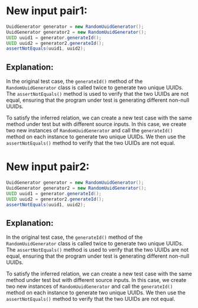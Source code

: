 # New input pair1:
```java
UuidGenerator generator = new RandomUuidGenerator();
UuidGenerator generator2 = new RandomUuidGenerator();
UUID uuid1 = generator.generateId();
UUID uuid2 = generator2.generateId();
assertNotEquals(uuid1, uuid2);
```

## Explanation:
In the original test case, the `generateId()` method of the `RandomUuidGenerator` class is called twice to generate two unique UUIDs. The `assertNotEquals()` method is used to verify that the two UUIDs are not equal, ensuring that the program under test is generating different non-null UUIDs.

To satisfy the inferred relation, we can create a new test case with the same method under test but with different source inputs. In this case, we create two new instances of `RandomUuidGenerator` and call the `generateId()` method on each instance to generate two unique UUIDs. We then use the `assertNotEquals()` method to verify that the two UUIDs are not equal.

# New input pair2:
```java
UuidGenerator generator = new RandomUuidGenerator();
UuidGenerator generator2 = new RandomUuidGenerator();
UUID uuid1 = generator.generateId();
UUID uuid2 = generator2.generateId();
assertNotEquals(uuid1, uuid2);
```

## Explanation:
In the original test case, the `generateId()` method of the `RandomUuidGenerator` class is called twice to generate two unique UUIDs. The `assertNotEquals()` method is used to verify that the two UUIDs are not equal, ensuring that the program under test is generating different non-null UUIDs.

To satisfy the inferred relation, we can create a new test case with the same method under test but with different source inputs. In this case, we create two new instances of `RandomUuidGenerator` and call the `generateId()` method on each instance to generate two unique UUIDs. We then use the `assertNotEquals()` method to verify that the two UUIDs are not equal.
